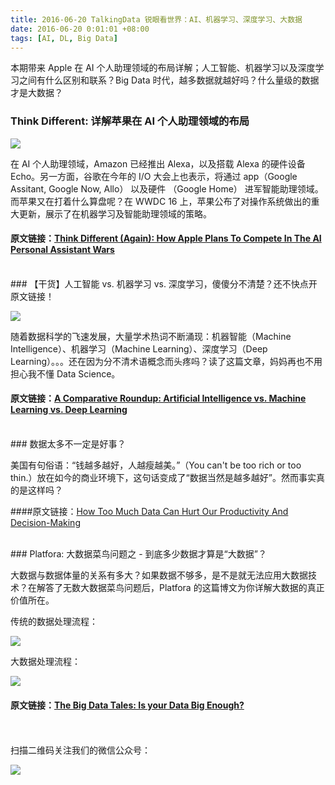 ```yaml
---
title: 2016-06-20 TalkingData 锐眼看世界：AI、机器学习、深度学习、大数据 
date: 2016-06-20 0:01:01 +08:00
tags: [AI, DL, Big Data]
---
```


本期带来 Apple 在 AI 个人助理领域的布局详解；人工智能、机器学习以及深度学习之间有什么区别和联系？Big Data 时代，越多数据就越好吗？什么量级的数据才是大数据？


### Think Different: 详解苹果在 AI 个人助理领域的布局

![](http://i1.buimg.com/eeef731d88606610.jpg)

在 AI 个人助理领域，Amazon 已经推出 Alexa，以及搭载 Alexa 的硬件设备 Echo。另一方面，谷歌在今年的 I/O 大会上也表示，将通过 app（Google Assitant, Google Now, Allo） 以及硬件 （Google Home） 进军智能助理领域。而苹果又在打着什么算盘呢？在 WWDC 16 上，苹果公布了对操作系统做出的重大更新，展示了在机器学习及智能助理领域的策略。

#### 原文链接：[Think Different (Again): How Apple Plans To Compete In The AI Personal Assistant Wars](http://www.fastcompany.com/3060950/scoring-apples-progress-in-ai-personal-assistant-wars)

<br>
### 【干货】人工智能 vs. 机器学习 vs. 深度学习，傻傻分不清楚？还不快点开原文链接！

![](http://i1.buimg.com/36e7da585edb509b.png)

随着数据科学的飞速发展，大量学术热词不断涌现：机器智能（Machine Intelligence）、机器学习（Machine Learning）、深度学习（Deep Learning）。。。还在因为分不清术语概念而头疼吗？读了这篇文章，妈妈再也不用担心我不懂 Data Science。

#### 原文链接：[A Comparative Roundup: Artificial Intelligence vs. Machine Learning vs. Deep Learning](http://www.dataversity.net/ai-vs-machine-learning-vs-deep-learning/)

<br>
### 数据太多不一定是好事？

美国有句俗语：“钱越多越好，人越瘦越美。”（You can't be too rich or too thin.）放在如今的商业环境下，这句话变成了“数据当然是越多越好”。然而事实真的是这样吗？

####原文链接：[How Too Much Data Can Hurt Our Productivity And Decision-Making](http://www.fastcompany.com/3060945/how-too-much-data-can-hurt-our-productivity-and-decision-making)

<br>
### Platfora: 大数据菜鸟问题之 - 到底多少数据才算是“大数据”？

大数据与数据体量的关系有多大？如果数据不够多，是不是就无法应用大数据技术？在解答了无数大数据菜鸟问题后，Platfora 的这篇博文为你详解大数据的真正价值所在。

传统的数据处理流程：

![](http://i1.buimg.com/ad25463555d3c36f.png)

大数据处理流程：

![](http://i1.buimg.com/a9895514be0a03cc.png)

#### 原文链接：[The Big Data Tales: Is your Data Big Enough?](http://www.platfora.com/blog-post/the-big-data-tales-is-your-data-big-enough/)

<br>
<br>
扫描二维码关注我们的微信公众号：

![](http://i1.buimg.com/1af49587243f643f.jpg)